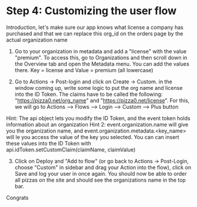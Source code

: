 # Step 4: Customizing the user flow

Introduction, let's make sure our app knows what license a company has purchased and that we can replace this org_id on the orders page by the actual organization name

1. Go to your organization in metadata and add a "license" with the value "premium".
To access this, go to Organizations and then scroll down in the Overview tab and open the Metadata menu.
You can add the values there. Key = license and Value = premium (all lowercase)

2. Go to Actions -> Post-login and click on Create -> Custom. in the window coming up, write some logic to put the org name and license into the ID Token. The claims have to be called the following: "https://pizza0.net/org_name" and "https://pizza0.net/license".
For this, we will go to Actions  --> Flows --> Login --> Custom --> Plus button

Hint: The api object lets you modify the ID Token, and the event token holds information about an organization
Hint 2: event.organization.name will give you the organization name, and event.organization.metadata.<key_name> will le you access the value of the key you selected. You can can insert these values into the ID Token with api.idToken.setCustomClaim(claimName, claimValue)

3. Click on Deploy and "Add to flow" (or go back to Actions -> Post-Login, choose "Custom" in sidebar and drag your Action into the flow), click on Save and log your user in once again. You should now be able to order all pizzas on the site and should see the organizations name in the top bar.

Congrats